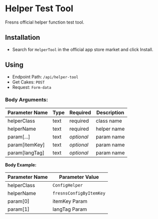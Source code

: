 # Helper Test Tool

Fresns official helper function test tool.

## Installation

- Search for `HelperTool` in the official app store market and click Install.

## Using

- Endpoint Path: `/api/helper-tool`
- Get Cakes: `POST`
- Request: `Form-data`

### Body Arguments:

| Parameter Name | Type | Required | Description |
| --- | --- | --- | --- |
| helperClass | text | required | class name |
| helperName | text | required | helper name |
| param[...] | text | *optional* | param name |
| param[itemKey] | text | *optional* | param name |
| param[langTag] | text | *optional* | param name |

**Body Example:**

| Parameter Name | Parameter Value |
| --- | --- |
| helperClass | `ConfigHelper` |
| helperName | `fresnsConfigByItemKey` |
| param[0] | itemKey Param |
| param[1] | langTag Param |
